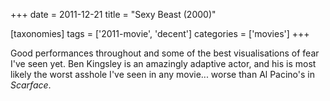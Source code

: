 +++
date = 2011-12-21
title = "Sexy Beast (2000)"

[taxonomies]
tags = ['2011-movie', 'decent']
categories = ['movies']
+++

Good performances throughout and some of the best visualisations of fear
I've seen yet. Ben Kingsley is an amazingly adaptive actor, and his is
most likely the worst asshole I've seen in any movie... worse than Al
Pacino's in *Scarface*.
